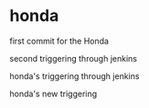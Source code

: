 # honda

first commit for the Honda

second triggering through jenkins

honda's triggering through jenkins

honda's new triggering